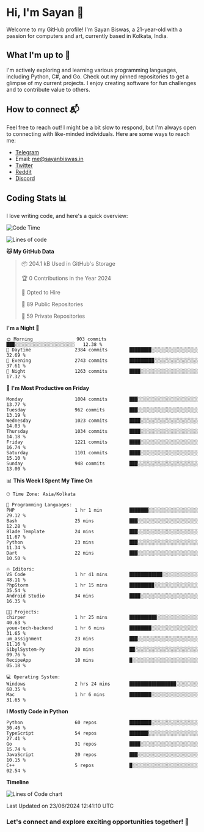 # Hi, I'm Sayan 👋

Welcome to my GitHub profile! I'm Sayan Biswas, a 21-year-old with a passion for computers and art, currently based in Kolkata, India.

## What I'm up to 🚀

I'm actively exploring and learning various programming languages, including Python, C#, and Go. Check out my pinned repositories to get a glimpse of my current projects. I enjoy creating software for fun challenges and to contribute value to others.

## How to connect 📬

Feel free to reach out! I might be a bit slow to respond, but I'm always open to connecting with like-minded individuals. Here are some ways to reach me:

- [Telegram](https://t.me/dank_as_fuck)
- Email: [me@sayanbiswas.in](mailto:me@sayanbiswas.in)
- [Twitter](https://twitter.com/TheDankDel)
- [Reddit](https://www.reddit.com/user/dank_as_fuck_/)
- [Discord](https://discordapp.com/users/506536929152466945)

## Coding Stats 📊

I love writing code, and here's a quick overview:

<!--START_SECTION:waka-->
![Code Time](http://img.shields.io/badge/Code%20Time-1%2C629%20hrs%2014%20mins-blue)

![Lines of code](https://img.shields.io/badge/From%20Hello%20World%20I%27ve%20Written-5.7%20million%20lines%20of%20code-blue)

**🐱 My GitHub Data** 

> 📦 204.1 kB Used in GitHub's Storage 
 > 
> 🏆 0 Contributions in the Year 2024
 > 
> 💼 Opted to Hire
 > 
> 📜 89 Public Repositories 
 > 
> 🔑 59 Private Repositories 
 > 
**I'm a Night 🦉** 

```text
🌞 Morning                903 commits         ███░░░░░░░░░░░░░░░░░░░░░░   12.38 % 
🌆 Daytime                2384 commits        ████████░░░░░░░░░░░░░░░░░   32.69 % 
🌃 Evening                2743 commits        █████████░░░░░░░░░░░░░░░░   37.61 % 
🌙 Night                  1263 commits        ████░░░░░░░░░░░░░░░░░░░░░   17.32 % 
```
📅 **I'm Most Productive on Friday** 

```text
Monday                   1004 commits        ███░░░░░░░░░░░░░░░░░░░░░░   13.77 % 
Tuesday                  962 commits         ███░░░░░░░░░░░░░░░░░░░░░░   13.19 % 
Wednesday                1023 commits        ████░░░░░░░░░░░░░░░░░░░░░   14.03 % 
Thursday                 1034 commits        ████░░░░░░░░░░░░░░░░░░░░░   14.18 % 
Friday                   1221 commits        ████░░░░░░░░░░░░░░░░░░░░░   16.74 % 
Saturday                 1101 commits        ████░░░░░░░░░░░░░░░░░░░░░   15.10 % 
Sunday                   948 commits         ███░░░░░░░░░░░░░░░░░░░░░░   13.00 % 
```


📊 **This Week I Spent My Time On** 

```text
🕑︎ Time Zone: Asia/Kolkata

💬 Programming Languages: 
PHP                      1 hr 1 min          ███████░░░░░░░░░░░░░░░░░░   29.12 % 
Bash                     25 mins             ███░░░░░░░░░░░░░░░░░░░░░░   12.28 % 
Blade Template           24 mins             ███░░░░░░░░░░░░░░░░░░░░░░   11.67 % 
Python                   23 mins             ███░░░░░░░░░░░░░░░░░░░░░░   11.34 % 
Dart                     22 mins             ███░░░░░░░░░░░░░░░░░░░░░░   10.50 % 

🔥 Editors: 
VS Code                  1 hr 41 mins        ████████████░░░░░░░░░░░░░   48.11 % 
PhpStorm                 1 hr 15 mins        █████████░░░░░░░░░░░░░░░░   35.54 % 
Android Studio           34 mins             ████░░░░░░░░░░░░░░░░░░░░░   16.35 % 

🐱‍💻 Projects: 
chirper                  1 hr 25 mins        ██████████░░░░░░░░░░░░░░░   40.63 % 
youe-tech-backend        1 hr 6 mins         ████████░░░░░░░░░░░░░░░░░   31.65 % 
um_assignment            23 mins             ███░░░░░░░░░░░░░░░░░░░░░░   11.16 % 
SibylSystem-Py           20 mins             ██░░░░░░░░░░░░░░░░░░░░░░░   09.76 % 
RecipeApp                10 mins             █░░░░░░░░░░░░░░░░░░░░░░░░   05.18 % 

💻 Operating System: 
Windows                  2 hrs 24 mins       █████████████████░░░░░░░░   68.35 % 
Mac                      1 hr 6 mins         ████████░░░░░░░░░░░░░░░░░   31.65 % 
```

**I Mostly Code in Python** 

```text
Python                   60 repos            ████████░░░░░░░░░░░░░░░░░   30.46 % 
TypeScript               54 repos            ███████░░░░░░░░░░░░░░░░░░   27.41 % 
Go                       31 repos            ████░░░░░░░░░░░░░░░░░░░░░   15.74 % 
JavaScript               20 repos            ███░░░░░░░░░░░░░░░░░░░░░░   10.15 % 
C++                      5 repos             █░░░░░░░░░░░░░░░░░░░░░░░░   02.54 % 
```



**Timeline**

![Lines of Code chart](https://raw.githubusercontent.com/Dank-del/Dank-del/main/assets/bar_graph.png)


 Last Updated on 23/06/2024 12:41:10 UTC
<!--END_SECTION:waka-->

### Let's connect and explore exciting opportunities together! 🚀

